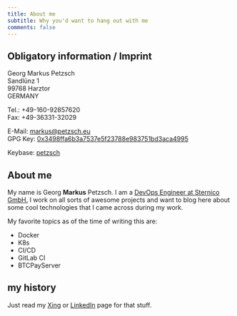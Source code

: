 ```yaml
---
title: About me
subtitle: Why you'd want to hang out with me
comments: false
---
```


## Obligatory information / Imprint

Georg Markus Petzsch  
Sandlünz 1  
99768 Harztor  
GERMANY  

Tel.: +49-160-92857620  
Fax: +49-36331-32029  

E-Mail: markus@petzsch.eu  
GPG Key: [0x3498ffa6b3a7537e5f23788e983751bd3aca4995](https://keyserver.ubuntu.com/pks/lookup?op=get&search=0x3498ffa6b3a7537e5f23788e983751bd3aca4995)  

Keybase: [petzsch](https://keybase.io/petzsch)

## About me

My name is Georg **Markus** Petzsch. I am a [DevOps Engineer at Sternico GmbH.](https://sternico.com) I work on all sorts of awesome projects and want to blog here about some cool technologies that I came across during my work.

My favorite topics as of the time of writing this are:

- Docker
- K8s
- CI/CD
- GitLab CI
- BTCPayServer

## my history

Just read my [Xing](https://www.xing.com/profile/Markus_Petzsch) or [LinkedIn](https://linkedin.com/in/petzsch) page for that stuff.
